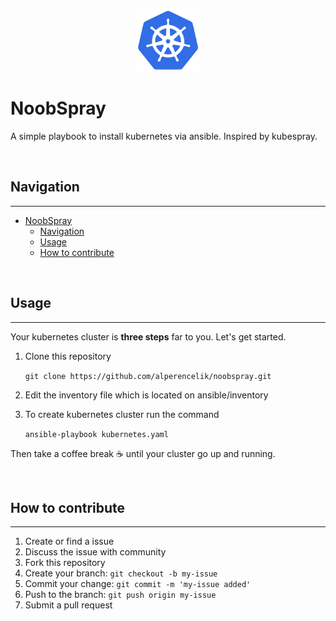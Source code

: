 <p align="center">
    <img height="100" src="docs/img/kubernetes-logo.png">
</p>

# NoobSpray

A simple playbook to install kubernetes via ansible. Inspired by kubespray.

</br>

## Navigation

---
- [NoobSpray](#noobspray)
  - [Navigation](#navigation)
  - [Usage](#usage)
  - [How to contribute](#how-to-contribute)

</br>

## Usage 

---

Your kubernetes cluster is **three steps** far to you. Let's get started.

1. Clone this repository

    `git clone https://github.com/alperencelik/noobspray.git`

2. Edit the inventory file which is located on ansible/inventory

3. To create kubernetes cluster run the command

    `ansible-playbook kubernetes.yaml`

Then take a coffee break :coffee: until your cluster go up and running.

</br>

## How to contribute

---

1. Create or find a issue
2. Discuss the issue with community
3. Fork this repository
4. Create your branch: `git checkout -b my-issue`
5. Commit your change: `git commit -m 'my-issue added'`
6. Push to the branch: `git push origin my-issue`
7. Submit a pull request
